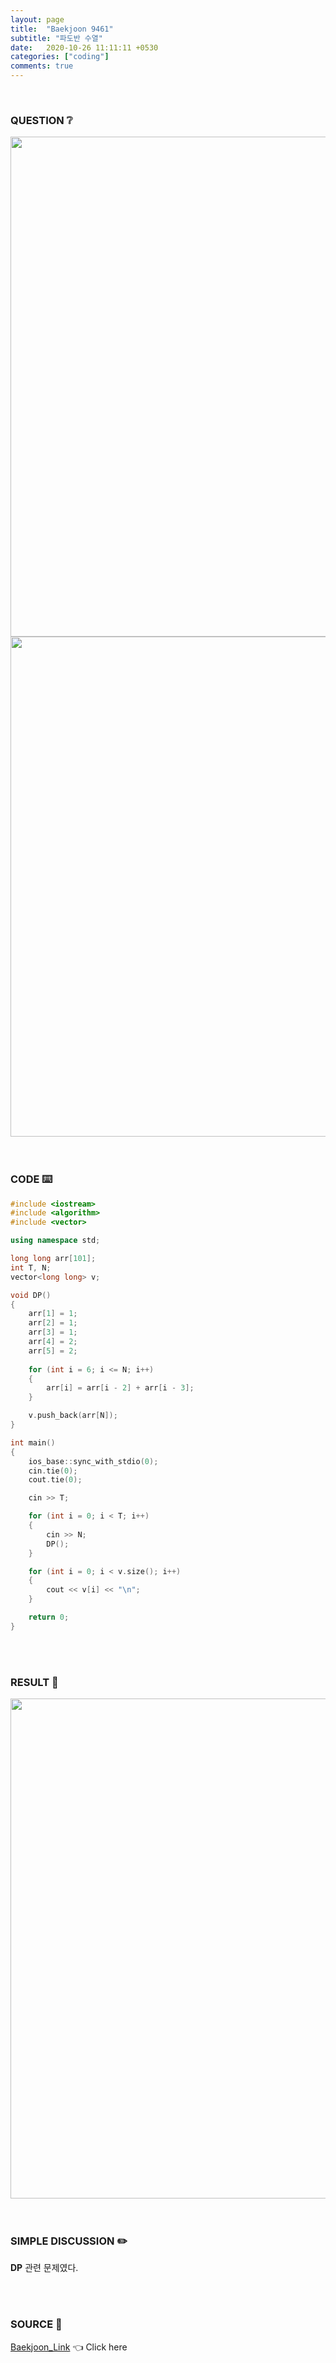 ```yaml
---
layout: page
title:  "Baekjoon 9461"
subtitle: "파도반 수열"
date:   2020-10-26 11:11:11 +0530
categories: ["coding"]
comments: true
---
```


<br>

### QUESTION ❔

<img src="{{ '/assets/baekjoon/9461.jpg' }}" style="width: 800px; height: auto; margin-left: auto; margin-right: auto; display: block;">
<img src="{{ '/assets/baekjoon/9461a.jpg' }}" style="width: 800px; height: auto; margin-left: auto; margin-right: auto; display: block;">  

<br>
<br>

### CODE ⌨️

```c++
#include <iostream>
#include <algorithm>
#include <vector>

using namespace std;

long long arr[101];
int T, N;
vector<long long> v;

void DP()
{
	arr[1] = 1;
	arr[2] = 1;
	arr[3] = 1;
	arr[4] = 2;
	arr[5] = 2;
	
	for (int i = 6; i <= N; i++)
	{
		arr[i] = arr[i - 2] + arr[i - 3];
	}

	v.push_back(arr[N]);
}

int main()
{
	ios_base::sync_with_stdio(0);
	cin.tie(0);
	cout.tie(0);

	cin >> T;

	for (int i = 0; i < T; i++)
	{
		cin >> N;
		DP();
	}

	for (int i = 0; i < v.size(); i++)
	{
		cout << v[i] << "\n";
	}

	return 0;
}
```  

<br>
<br>

### RESULT 💛

<img src="{{ '/assets/baekjoon/9461r.jpg' }}" style="width: 800px; height: auto; margin-left: auto; margin-right: auto; display: block;">  

<br>
<br>

### SIMPLE DISCUSSION ✏️

**DP** 관련 문제였다.  

<br>
<br>

### SOURCE 💎

[Baekjoon_Link][link] 👈 Click here  

<br>
<br>
<br>

<script src="https://utteranc.es/client.js"
        repo="DCherish/DCherish.github.io"
        issue-term="pathname"
        theme="boxy-light"
        crossorigin="anonymous"
        async>
</script>

[link]: https://www.acmicpc.net/problem/9461